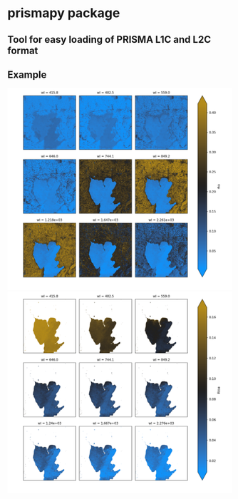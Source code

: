 # prismapy package
## Tool for easy loading of PRISMA L1C and L2C format


## Example
![example gif](fig/test_L2C_Garda.png)
![example gif](fig/test_L1C_Garda_water.png)




